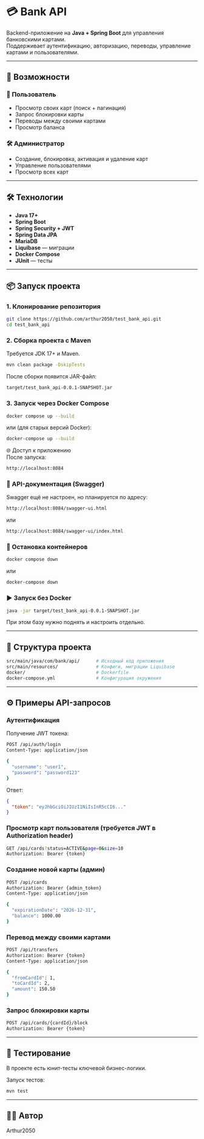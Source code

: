 
# 💳 Bank API

Backend-приложение на **Java + Spring Boot** для управления банковскими картами.  
Поддерживает аутентификацию, авторизацию, переводы, управление картами и пользователями.

---

## 🚀 Возможности

### 👤 Пользователь
- Просмотр своих карт (поиск + пагинация)
- Запрос блокировки карты
- Переводы между своими картами
- Просмотр баланса

### 🛠 Администратор
- Создание, блокировка, активация и удаление карт
- Управление пользователями
- Просмотр всех карт

---

## 🛠 Технологии
- **Java 17+**
- **Spring Boot**
- **Spring Security + JWT**
- **Spring Data JPA**
- **MariaDB**
- **Liquibase** — миграции
- **Docker Compose**
- **JUnit** — тесты

---

## 📦 Запуск проекта

### 1. Клонирование репозитория
```bash
git clone https://github.com/arthur2050/test_bank_api.git
cd test_bank_api
```

### 2. Сборка проекта с Maven
Требуется JDK 17+ и Maven.

```bash
mvn clean package -DskipTests
```

После сборки появится JAR-файл:

```bash
target/test_bank_api-0.0.1-SNAPSHOT.jar
```

### 3. Запуск через Docker Compose

```bash
docker compose up --build
```
или (для старых версий Docker):

```bash
docker-compose up --build
```

🌐 Доступ к приложению  
После запуска:

```bash
http://localhost:8084
```

### 📜 API-документация (Swagger)
Swagger ещё не настроен, но планируется по адресу:

```bash
http://localhost:8084/swagger-ui.html
```
или

```bash
http://localhost:8084/swagger-ui/index.html
```

### 🛑 Остановка контейнеров

```bash
docker compose down
```
или

```bash
docker-compose down
```

### ▶ Запуск без Docker

```bash
java -jar target/test_bank_api-0.0.1-SNAPSHOT.jar
```

При этом базу нужно поднять и настроить отдельно.

---

## 📂 Структура проекта

```bash
src/main/java/com/bank/api/      # Исходный код приложения
src/main/resources/              # Конфиги, миграции Liquibase
docker/                          # Dockerfile
docker-compose.yml               # Конфигурация окружения
```

---

## ⚙️ Примеры API-запросов

### Аутентификация
Получение JWT токена:

```bash
POST /api/auth/login
Content-Type: application/json

{
  "username": "user1",
  "password": "password123"
}
```

Ответ:

```json
{
  "token": "eyJhbGciOiJIUzI1NiIsInR5cCI6..."
}
```

### Просмотр карт пользователя (требуется JWT в Authorization header)

```bash
GET /api/cards?status=ACTIVE&page=0&size=10
Authorization: Bearer {token}
```

### Создание новой карты (админ)

```bash
POST /api/cards
Authorization: Bearer {admin_token}
Content-Type: application/json

{
  "expirationDate": "2026-12-31",
  "balance": 1000.00
}
```

### Перевод между своими картами

```bash
POST /api/transfers
Authorization: Bearer {token}
Content-Type: application/json

{
  "fromCardId": 1,
  "toCardId": 2,
  "amount": 150.50
}
```

### Запрос блокировки карты

```bash
POST /api/cards/{cardId}/block
Authorization: Bearer {token}
```

---

## 🧪 Тестирование

В проекте есть юнит-тесты ключевой бизнес-логики.

Запуск тестов:

```bash
mvn test
```

---

## 👨‍💻 Автор

Arthur2050
